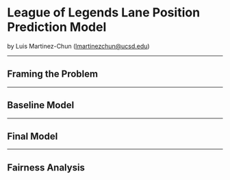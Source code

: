 # League of Legends Lane Position Prediction Model

by Luis Martinez-Chun (lmartinezchun@ucsd.edu)

---

## Framing the Problem






---

## Baseline Model






---

## Final Model







---

## Fairness Analysis
